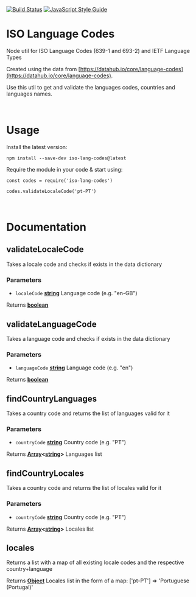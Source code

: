 [![Build Status](https://travis-ci.org/Cloudoki/iso-language-codes.svg?branch=master)](https://travis-ci.org/Cloudoki/iso-language-codes)
[![JavaScript Style Guide](https://img.shields.io/badge/code_style-standard-brightgreen.svg)](https://standardjs.com)


# ISO Language Codes

Node util for ISO Language Codes (639-1 and 693-2) and IETF Language Types

Created using the data from [https://datahub.io/core/language-codes](https://datahub.io/core/language-codes).

Use this util to get and validate the languages codes, countries and languages names.

<br/>

# Usage
Install the latest version:

`npm install --save-dev iso-lang-codes@latest`

Require the module in your code & start using:

`const codes = require('iso-lang-codes')`

`codes.validateLocaleCode('pt-PT')`


<br />

# Documentation

## validateLocaleCode

Takes a locale code and checks if exists in the data dictionary

### Parameters

-   `localeCode` **[string][1]** Language code (e.g. "en-GB")

Returns **[boolean][2]**

## validateLanguageCode

Takes a language code and checks if exists in the data dictionary

### Parameters

-   `languageCode` **[string][1]** Language code (e.g. "en")

Returns **[boolean][2]**

## findCountryLanguages

Takes a country code and returns the list of languages valid for it

### Parameters

-   `countryCode` **[string][1]** Country code (e.g. "PT")

Returns **[Array][3]&lt;[string][1]>** Languages list

## findCountryLocales

Takes a country code and returns the list of locales valid for it

### Parameters

-   `countryCode` **[string][1]** Country code (e.g. "PT")

Returns **[Array][3]&lt;[string][1]>** Locales list

## locales

Returns a list with a map of all existing locale codes and the respective country+language

Returns **[Object][4]** Locales list in the form of a map: ['pt-PT'] => 'Portuguese (Portugal)'

[1]: https://developer.mozilla.org/docs/Web/JavaScript/Reference/Global_Objects/String

[2]: https://developer.mozilla.org/docs/Web/JavaScript/Reference/Global_Objects/Boolean

[3]: https://developer.mozilla.org/docs/Web/JavaScript/Reference/Global_Objects/Array

[4]: https://developer.mozilla.org/docs/Web/JavaScript/Reference/Global_Objects/Object
